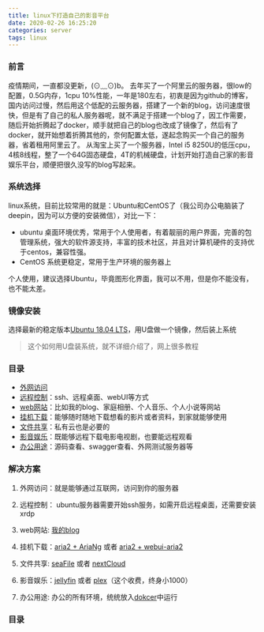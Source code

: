 ```yaml
---
title: linux下打造自己的影音平台
date: 2020-02-26 16:25:20
categories: server
tags: linux
---
```


### 前言

疫情期间，一直都没更新，(⊙﹏⊙)b。
去年买了一个阿里云的服务器，很low的配置，0.5G内存，1cpu 10%性能，一年是180左右，初衷是因为github的博客，国内访问过慢，然后用这个低配的云服务器，搭建了一个新的blog，访问速度很快，但是有了自己的私人服务器呢，就不满足于搭建一个blog了，因工作需要，随后开始折腾起了docker，顺手就把自己的blog也改成了镜像了，然后有了docker，就开始想着折腾其他的，奈何配置太低，遂起念购买一个自己的服务器，省着租用阿里云了。
从淘宝上买了一个服务器，Intel i5 8250U的低压cpu，4核8线程，整了一个64G固态硬盘，4T的机械硬盘，计划开始打造自己家的影音娱乐平台，顺便把很久没写的blog写起来。

### 系统选择

linux系统，目前比较常用的就是：Ubuntu和CentOS了（我公司办公电脑装了deepin，因为可以方便的安装微信），对比一下：

- ubuntu 桌面环境优秀，常用于个人使用者，有着靓丽的用户界面，完善的包管理系统，强大的软件源支持，丰富的技术社区，并且对计算机硬件的支持优于centos，兼容性强。
- CentOS 系统更稳定，常用于生产环境的服务器上

个人使用，建议选择Ubuntu，毕竟图形化界面，我可以不用，但是你不能没有，也不能太差。

### 镜像安装

选择最新的稳定版本[Ubuntu 18.04 LTS](https://ubuntu.com/download/desktop)，用U盘做一个镜像，然后装上系统

> 这个如何用U盘装系统，就不详细介绍了，网上很多教程

### 目录

- [外网访问](/2020/02/26/2020/2020-02-26-linux-nas-2/)
- [远程控制](/2020/02/26/2020/2020-02-26-linux-nas-3/)：ssh、远程桌面、webUI等方式
- [web网站](/2020/02/26/2020/2020-02-26-linux-nas-4/)：比如我的blog、家庭相册、个人音乐、个人小说等网站
- [挂机下载](/2020/02/26/2020/2020-02-26-linux-nas-5/)：能够随时随地下载想看的影片或者资料，到家就能够使用
- [文件共享](/2020/02/26/2020/2020-02-26-linux-nas-6/)：私有云也是必要的
- [影音娱乐](/2020/02/26/2020/2020-02-26-linux-nas-7/)：既能够远程下载电影电视剧，也要能远程观看
- [办公用途](/2020/02/26/2020/2020-02-26-linux-nas-8/)：源码查看、swagger查看、外网测试服务器等

### 解决方案

1. 外网访问：就是能够通过互联网，访问到你的服务器

2. 远程控制： ubuntu服务器需要开始ssh服务，如需开启远程桌面，还需要安装xrdp

3. web网站: [我的blog](/2019/12/19/2019/2019-12-19-push-blog-into-docker/)

4. 挂机下载：[aria2 + AriaNg](http://ariang.mayswind.net/zh_Hans/) 或者 [aria2 + webui-aria2](https://github.com/ziahamza/webui-aria2#webui-aria2)

5. 文件共享: [seaFile](https://www.seafile.com/home/) 或者 [nextCloud](https://nextcloud.com/)

6. 影音娱乐：[jellyfin](https://jellyfin.org/) 或者 [plex](https://www.plex.tv/)（这个收费，终身小1000）

7. 办公用途: 办公的所有环境，统统放入[dokcer](http://www.docker.com/)中运行


### 目录

